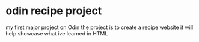 # odin recipe project
my first major project on Odin
the project is to create a recipe website
it will help showcase what ive learned in HTML
